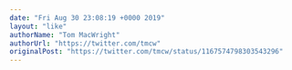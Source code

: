 ```yaml
---
date: "Fri Aug 30 23:08:19 +0000 2019"
layout: "like"
authorName: "Tom MacWright"
authorUrl: "https://twitter.com/tmcw"
originalPost: "https://twitter.com/tmcw/status/1167574798303543296"
---
```

